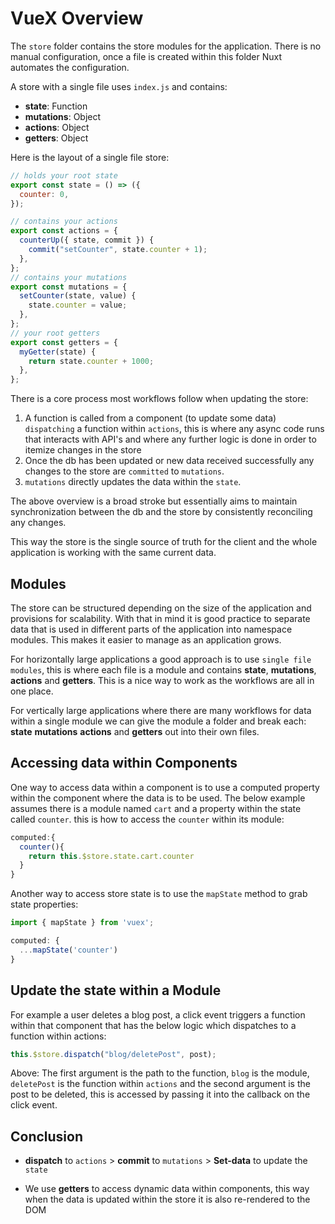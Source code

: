 # VueX Overview

The `store` folder contains the store modules for the application. There is no manual configuration, once a file is created within this folder Nuxt automates the configuration.

A store with a single file uses `index.js` and contains:

- **state**: Function
- **mutations**: Object
- **actions**: Object
- **getters**: Object

Here is the layout of a single file store:

```js
// holds your root state
export const state = () => ({
  counter: 0,
});

// contains your actions
export const actions = {
  counterUp({ state, commit }) {
    commit("setCounter", state.counter + 1);
  },
};
// contains your mutations
export const mutations = {
  setCounter(state, value) {
    state.counter = value;
  },
};
// your root getters
export const getters = {
  myGetter(state) {
    return state.counter + 1000;
  },
};
```

There is a core process most workflows follow when updating the store:

1. A function is called from a component (to update some data) `dispatching` a function within `actions`, this is where any async code runs that interacts with API's and where any further logic is done in order to itemize changes in the store
2. Once the db has been updated or new data received successfully any changes to the store are `committed` to `mutations`.
3. `mutations` directly updates the data within the `state`.

The above overview is a broad stroke but essentially aims to maintain synchronization between the db and the store by consistently reconciling any changes.

This way the store is the single source of truth for the client and the whole application is working with the same current data.

## Modules

The store can be structured depending on the size of the application and provisions for scalability. With that in mind it is good practice to separate data that is used in different parts of the application into namespace modules. This makes it easier to manage as an application grows.

For horizontally large applications a good approach is to use `single file modules`, this is where each file is a module and contains **state**, **mutations**, **actions** and **getters**. This is a nice way to work as the workflows are all in one place.

For vertically large applications where there are many workflows for data within a single module we can give the module a folder and break each: **state** **mutations** **actions** and **getters** out into their own files.

## Accessing data within Components

One way to access data within a component is to use a computed property within the component where the data is to be used. The below example assumes there is a module named `cart` and a property within the state called `counter`. this is how to access the `counter` within its module:

```js
computed:{
  counter(){
    return this.$store.state.cart.counter
  }
}
```

Another way to access store state is to use the `mapState` method to grab state properties:

```js
import { mapState } from 'vuex';

computed: {
  ...mapState('counter')
}
```

## Update the state within a Module

For example a user deletes a blog post, a click event triggers a function within that component that has the below logic which dispatches to a function within actions:

```js
this.$store.dispatch("blog/deletePost", post);
```

Above: The first argument is the path to the function, `blog` is the module, `deletePost` is the function within `actions` and the second argument is the post to be deleted, this is accessed by passing it into the callback on the click event.

## Conclusion

- **dispatch** to `actions` > **commit** to `mutations` > **Set-data** to update the `state`

- We use **getters** to access dynamic data within components, this way when the data is updated within the store it is also re-rendered to the DOM
